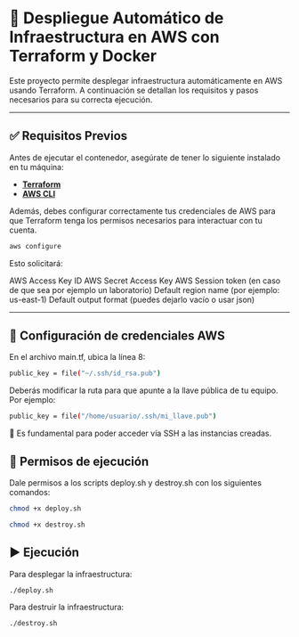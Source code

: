 # 🚀 Despliegue Automático de Infraestructura en AWS con Terraform y Docker

Este proyecto permite desplegar infraestructura automáticamente en AWS usando Terraform. A continuación se detallan los requisitos y pasos necesarios para su correcta ejecución.

---

## ✅ Requisitos Previos

Antes de ejecutar el contenedor, asegúrate de tener lo siguiente instalado en tu máquina:

- **[Terraform](https://developer.hashicorp.com/terraform/install)**  
- **[AWS CLI](https://docs.aws.amazon.com/cli/latest/userguide/install-cliv2.html)**

Además, debes configurar correctamente tus credenciales de AWS para que Terraform tenga los permisos necesarios para interactuar con tu cuenta.

```bash
aws configure
```

Esto solicitará:

AWS Access Key ID
AWS Secret Access Key
AWS Session token (en caso de que sea por ejemplo un laboratorio)
Default region name (por ejemplo: us-east-1)
Default output format (puedes dejarlo vacío o usar json)

---

## 🔐 Configuración de credenciales AWS

En el archivo main.tf, ubica la línea 8:

```bash
public_key = file("~/.ssh/id_rsa.pub")
```

Deberás modificar la ruta para que apunte a la llave pública de tu equipo. Por ejemplo:

```bash
public_key = file("/home/usuario/.ssh/mi_llave.pub")
```

📌 Es fundamental para poder acceder vía SSH a las instancias creadas.

## 🚦 Permisos de ejecución

Dale permisos a los scripts deploy.sh y destroy.sh con los siguientes comandos:

```bash
chmod +x deploy.sh
```

```bash
chmod +x destroy.sh
```

## ▶️ Ejecución

Para desplegar la infraestructura:

```bash
./deploy.sh
```

Para destruir la infraestructura:

```bash
./destroy.sh
```